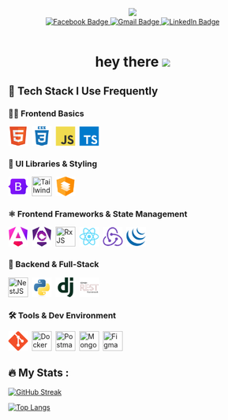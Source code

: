 <div id="header" align="center">
  <img src="https://media.giphy.com/media/WSBeyxvC1jH496xQGA/giphy.gif" width="100"/>
</div>

<div id="badges" align="center">
  <a href="https://www.facebook.com/tph.tai" target="_blank">
    <img src="https://img.shields.io/badge/Facebook-blue?style=for-the-badge&logo=facebook&logoColor=white" alt="Facebook Badge"/>
  </a>
  <a href="mailto:tranptai@gmail.com" target="_blank">
    <img src="https://img.shields.io/badge/Gmail-red?style=for-the-badge&logo=gmail&logoColor=white" alt="Gmail Badge"/>
  </a>
  <a href="https://www.linkedin.com/in/phuoc-tai/" target="_blank">
    <img src="https://img.shields.io/badge/LinkedIn-blue?style=for-the-badge&logo=linkedin&logoColor=white" alt="LinkedIn Badge"/>
  </a>
  
  <div>
    <img src="https://komarev.com/ghpvc/?username=phuoctai1644&style=flat-square&color=blue" alt=""/>
  </div>
  
  <h1>
    hey there
    <img src="https://media.giphy.com/media/hvRJCLFzcasrR4ia7z/giphy.gif" width="30px"/>
  </h1>
</div>


## 🚀 Tech Stack I Use Frequently

### 🧑‍💻 Frontend Basics  
<img src="https://github.com/devicons/devicon/blob/master/icons/html5/html5-original.svg" title="HTML5" width="40" height="40"/>&nbsp;
<img src="https://github.com/devicons/devicon/blob/master/icons/css3/css3-plain-wordmark.svg" title="CSS3" width="40" height="40"/>&nbsp;
<img src="https://github.com/devicons/devicon/blob/master/icons/javascript/javascript-original.svg" title="JavaScript" width="40" height="40"/>&nbsp;
<img src="https://github.com/devicons/devicon/blob/master/icons/typescript/typescript-original.svg" title="TypeScript" width="40" height="40"/>&nbsp;

### 🎨 UI Libraries & Styling  
<img src="https://github.com/devicons/devicon/blob/master/icons/bootstrap/bootstrap-original.svg" title="Bootstrap" width="40" height="40"/>&nbsp;
<img src="https://github.com/phuoctai1644/devicon/blob/master/icons/tailwindcss/tailwindcss-original.svg" title="Tailwind CSS" width="40" height="40"/>&nbsp;
<img src="https://github.com/devicons/devicon/blob/master/icons/angularmaterial/angularmaterial-original.svg" title="Angular Material" width="40" height="40"/>&nbsp;

### ⚛️ Frontend Frameworks & State Management  
<img src="https://github.com/devicons/devicon/blob/master/icons/angular/angular-original.svg" title="Angular" width="40" height="40"/>&nbsp;
<img src="https://github.com/devicons/devicon/blob/master/icons/ngrx/ngrx-original.svg" title="NgRx" width="40" height="40"/>&nbsp;
<img src="https://github.com/phuoctai1644/devicon/blob/master/icons/rxjs/rxjs-original.svg" title="RxJS" width="40" height="40"/>&nbsp;
<img src="https://github.com/devicons/devicon/blob/master/icons/react/react-original.svg" title="React" width="40" height="40"/>&nbsp;
<img src="https://github.com/devicons/devicon/blob/master/icons/redux/redux-original.svg" title="Redux" width="40" height="40"/>&nbsp;
<img src="https://github.com/devicons/devicon/blob/master/icons/jquery/jquery-original.svg" title="jQuery" width="40" height="40"/>&nbsp;

### 🔧 Backend & Full-Stack  
<img src="https://github.com/phuoctai1644/devicon/blob/master/icons/nestjs/nestjs-original.svg" title="NestJS" width="40" height="40"/>&nbsp;
<img src="https://github.com/devicons/devicon/blob/master/icons/python/python-original.svg" title="Python" width="40" height="40"/>&nbsp;
<img src="https://github.com/devicons/devicon/blob/master/icons/django/django-plain.svg" title="Django" width="40" height="40"/>&nbsp;
<img src="https://github.com/devicons/devicon/blob/master/icons/djangorest/djangorest-original-wordmark.svg" title="Django Rest" width="40" height="40"/>&nbsp;

### 🛠️ Tools & Dev Environment  
<img src="https://github.com/devicons/devicon/blob/master/icons/git/git-original.svg" title="Git" width="40" height="40"/>&nbsp;
<img src="https://github.com/phuoctai1644/devicon/blob/master/icons/docker/docker-original.svg" title="Docker" width="40" height="40"/>&nbsp;
<img src="https://github.com/phuoctai1644/devicon/blob/master/icons/postman/postman-original.svg" title="Postman" width="40" height="40"/>&nbsp;
<img src="https://github.com/phuoctai1644/devicon/blob/master/icons/mongodb/mongodb-original.svg" title="MongoDB" width="40" height="40"/>&nbsp;
<img src="https://github.com/phuoctai1644/devicon/blob/master/icons/figma/figma-original.svg" title="Figma" width="40" height="40"/>&nbsp;

## :fire: My Stats :
[![GitHub Streak](http://github-readme-streak-stats.herokuapp.com?user=phuoctai1644&theme=blue-green&hide_border=true)](https://git.io/streak-stats)

[![Top Langs](https://github-readme-stats.vercel.app/api/top-langs/?username=phuoctai1644&layout=compact&theme=vision-friendly-dark)](https://github.com/anuraghazra/github-readme-stats)
